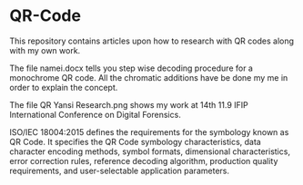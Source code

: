 # QR-Code
This repository contains articles upon how to research with QR codes along with my own work.

The file namei.docx tells you step wise decoding procedure for a monochrome QR code. All the chromatic additions have be done my me in order to explain the concept.

The file QR Yansi Research.png shows my work at 14th 11.9 IFIP International Conference on Digital Forensics.

ISO/IEC 18004:2015 defines the requirements for the symbology known as QR Code. It specifies the QR Code symbology characteristics, data character encoding methods, symbol formats, dimensional characteristics, error correction rules, reference decoding algorithm, production quality requirements, and user-selectable application parameters.
